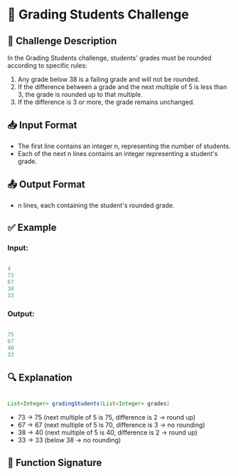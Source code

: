 # 📌 Grading Students Challenge

## 📝 Challenge Description

In the Grading Students challenge, students' grades must be rounded according to specific rules:

1. Any grade below 38 is a failing grade and will not be rounded.
2. If the difference between a grade and the next multiple of 5 is less than 3, the grade is rounded up to that multiple.
3. If the difference is 3 or more, the grade remains unchanged.

## 📥 Input Format

- The first line contains an integer n, representing the number of students.
- Each of the next n lines contains an integer representing a student's grade.

## 📤 Output Format

- n lines, each containing the student's rounded grade.

## ✅ Example

### Input:
```java

4
73
67
38
33

```
### Output:
```java

75
67
40
33

```
## 🔍 Explanation
```java

List<Integer> gradingStudents(List<Integer> grades)

```

- 73 → 75 (next multiple of 5 is 75, difference is 2 → round up)
- 67 → 67 (next multiple of 5 is 70, difference is 3 → no rounding)
- 38 → 40 (next multiple of 5 is 40, difference is 2 → round up)
- 33 → 33 (below 38 → no rounding)

## 🚀 Function Signature
